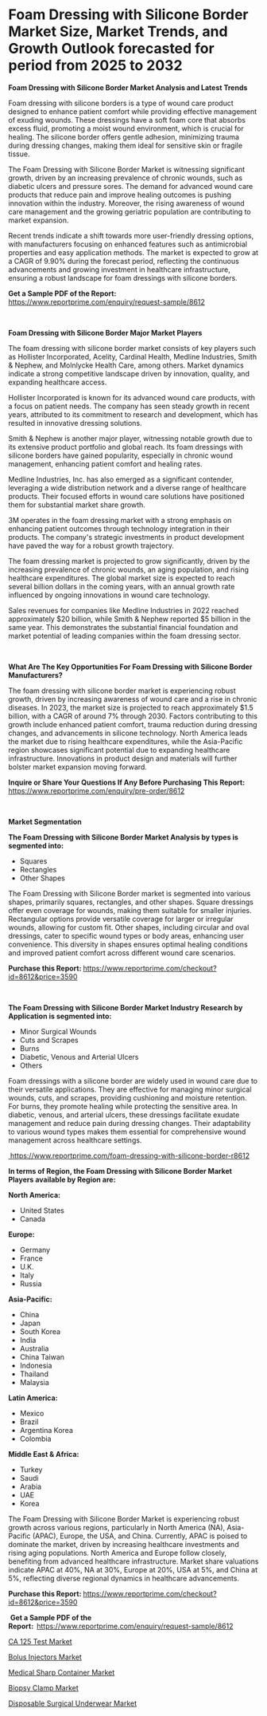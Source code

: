 <p><h1>Foam Dressing with Silicone Border Market Size, Market Trends, and Growth Outlook forecasted for period from 2025 to 2032</h1></p><p><strong>Foam Dressing with Silicone Border Market Analysis and Latest Trends</strong></p>
<p><p>Foam dressing with silicone borders is a type of wound care product designed to enhance patient comfort while providing effective management of exuding wounds. These dressings have a soft foam core that absorbs excess fluid, promoting a moist wound environment, which is crucial for healing. The silicone border offers gentle adhesion, minimizing trauma during dressing changes, making them ideal for sensitive skin or fragile tissue.</p><p>The Foam Dressing with Silicone Border Market is witnessing significant growth, driven by an increasing prevalence of chronic wounds, such as diabetic ulcers and pressure sores. The demand for advanced wound care products that reduce pain and improve healing outcomes is pushing innovation within the industry. Moreover, the rising awareness of wound care management and the growing geriatric population are contributing to market expansion. </p><p>Recent trends indicate a shift towards more user-friendly dressing options, with manufacturers focusing on enhanced features such as antimicrobial properties and easy application methods. The market is expected to grow at a CAGR of 9.90% during the forecast period, reflecting the continuous advancements and growing investment in healthcare infrastructure, ensuring a robust landscape for foam dressings with silicone borders.</p></p>
<p><strong>Get a Sample PDF of the Report:&nbsp;</strong> <a href="https://www.reportprime.com/enquiry/request-sample/8612?utm_campaign=2482&utm_medium=2&utm_source=Github&utm_content=ia&utm_term=20032025&utm_id=foam-dressing-with-silicone-border">https://www.reportprime.com/enquiry/request-sample/8612</a></p>
<p>&nbsp;</p>
<p><strong>Foam Dressing with Silicone Border Major Market Players</strong></p>
<p><p>The foam dressing with silicone border market consists of key players such as Hollister Incorporated, Acelity, Cardinal Health, Medline Industries, Smith & Nephew, and Molnlycke Health Care, among others. Market dynamics indicate a strong competitive landscape driven by innovation, quality, and expanding healthcare access.</p><p>Hollister Incorporated is known for its advanced wound care products, with a focus on patient needs. The company has seen steady growth in recent years, attributed to its commitment to research and development, which has resulted in innovative dressing solutions.</p><p>Smith & Nephew is another major player, witnessing notable growth due to its extensive product portfolio and global reach. Its foam dressings with silicone borders have gained popularity, especially in chronic wound management, enhancing patient comfort and healing rates.</p><p>Medline Industries, Inc. has also emerged as a significant contender, leveraging a wide distribution network and a diverse range of healthcare products. Their focused efforts in wound care solutions have positioned them for substantial market share growth.</p><p>3M operates in the foam dressing market with a strong emphasis on enhancing patient outcomes through technology integration in their products. The company's strategic investments in product development have paved the way for a robust growth trajectory.</p><p>The foam dressing market is projected to grow significantly, driven by the increasing prevalence of chronic wounds, an aging population, and rising healthcare expenditures. The global market size is expected to reach several billion dollars in the coming years, with an annual growth rate influenced by ongoing innovations in wound care technology.</p><p>Sales revenues for companies like Medline Industries in 2022 reached approximately $20 billion, while Smith & Nephew reported $5 billion in the same year. This demonstrates the substantial financial foundation and market potential of leading companies within the foam dressing sector.</p></p>
<p>&nbsp;</p>
<p><strong>What Are The Key Opportunities For Foam Dressing with Silicone Border Manufacturers?</strong></p>
<p><p>The foam dressing with silicone border market is experiencing robust growth, driven by increasing awareness of wound care and a rise in chronic diseases. In 2023, the market size is projected to reach approximately $1.5 billion, with a CAGR of around 7% through 2030. Factors contributing to this growth include enhanced patient comfort, trauma reduction during dressing changes, and advancements in silicone technology. North America leads the market due to rising healthcare expenditures, while the Asia-Pacific region showcases significant potential due to expanding healthcare infrastructure. Innovations in product design and materials will further bolster market expansion moving forward.</p></p>
<p><strong>Inquire or Share Your Questions If Any Before Purchasing This Report:</strong> <a href="https://www.reportprime.com/enquiry/pre-order/8612?utm_campaign=2482&utm_medium=2&utm_source=Github&utm_content=ia&utm_term=20032025&utm_id=foam-dressing-with-silicone-border">https://www.reportprime.com/enquiry/pre-order/8612</a></p>
<p>&nbsp;</p>
<p><strong>Market Segmentation</strong></p>
<p><strong>The Foam Dressing with Silicone Border Market Analysis by types is segmented into:</strong></p>
<p><ul><li>Squares</li><li>Rectangles</li><li>Other Shapes</li></ul></p>
<p><p>The Foam Dressing with Silicone Border market is segmented into various shapes, primarily squares, rectangles, and other shapes. Square dressings offer even coverage for wounds, making them suitable for smaller injuries. Rectangular options provide versatile coverage for larger or irregular wounds, allowing for custom fit. Other shapes, including circular and oval dressings, cater to specific wound types or body areas, enhancing user convenience. This diversity in shapes ensures optimal healing conditions and improved patient comfort across different wound care scenarios.</p></p>
<p><strong>Purchase this Report:&nbsp;</strong><a href="https://www.reportprime.com/checkout?id=8612&price=3590&utm_campaign=2482&utm_medium=2&utm_source=Github&utm_content=ia&utm_term=20032025&utm_id=foam-dressing-with-silicone-border">https://www.reportprime.com/checkout?id=8612&price=3590</a></p>
<p>&nbsp;</p>
<p><strong>The Foam Dressing with Silicone Border Market Industry Research by Application is segmented into:</strong></p>
<p><ul><li>Minor Surgical Wounds</li><li>Cuts and Scrapes</li><li>Burns</li><li>Diabetic, Venous and Arterial Ulcers</li><li>Others</li></ul></p>
<p><p>Foam dressings with a silicone border are widely used in wound care due to their versatile applications. They are effective for managing minor surgical wounds, cuts, and scrapes, providing cushioning and moisture retention. For burns, they promote healing while protecting the sensitive area. In diabetic, venous, and arterial ulcers, these dressings facilitate exudate management and reduce pain during dressing changes. Their adaptability to various wound types makes them essential for comprehensive wound management across healthcare settings.</p></p>
<p><a href="https://www.reportprime.com/foam-dressing-with-silicone-border-r8612?utm_campaign=2482&utm_medium=2&utm_source=Github&utm_content=ia&utm_term=20032025&utm_id=foam-dressing-with-silicone-border">&nbsp;https://www.reportprime.com/foam-dressing-with-silicone-border-r8612</a></p>
<p><strong>In terms of Region, the Foam Dressing with Silicone Border Market Players available by Region are:</strong></p>
<p>
    <p> <strong> North America: </strong>
        <ul>
            <li>United States</li>
            <li>Canada</li>
        </ul>
        </p> 
    <p> <strong> Europe: </strong>
        <ul>
            <li>Germany</li>
            <li>France</li>
            <li>U.K.</li>
            <li>Italy</li>
            <li>Russia</li>
        </ul>
        </p> 
    <p> <strong> Asia-Pacific: </strong>
        <ul>
            <li>China</li>
            <li>Japan</li>
            <li>South Korea</li>
            <li>India</li>
            <li>Australia</li>
            <li>China Taiwan</li>
            <li>Indonesia</li>
            <li>Thailand</li>
            <li>Malaysia</li>
        </ul>
        </p> 
    <p> <strong> Latin America: </strong>
        <ul>
            <li>Mexico</li>
            <li>Brazil</li>
            <li>Argentina Korea</li>
            <li>Colombia</li>
        </ul>
        </p> 
    <p> <strong> Middle East & Africa: </strong>
        <ul>
            <li>Turkey</li>
            <li>Saudi</li>
            <li>Arabia</li>
            <li>UAE</li>
            <li>Korea</li>
        </ul>
    </p>
    </p>
<p><p>The Foam Dressing with Silicone Border Market is experiencing robust growth across various regions, particularly in North America (NA), Asia-Pacific (APAC), Europe, the USA, and China. Currently, APAC is poised to dominate the market, driven by increasing healthcare investments and rising aging populations. North America and Europe follow closely, benefiting from advanced healthcare infrastructure. Market share valuations indicate APAC at 40%, NA at 30%, Europe at 20%, USA at 5%, and China at 5%, reflecting diverse regional dynamics in healthcare advancements.</p></p>
<p><strong>Purchase this Report: </strong><a href="https://www.reportprime.com/checkout?id=8612&price=3590&utm_campaign=2482&utm_medium=2&utm_source=Github&utm_content=ia&utm_term=20032025&utm_id=foam-dressing-with-silicone-border">https://www.reportprime.com/checkout?id=8612&price=3590</a></p>
<p>&nbsp;<strong>Get a Sample PDF of the Report:&nbsp;&nbsp;</strong><a href="https://www.reportprime.com/enquiry/request-sample/8612?utm_campaign=2482&utm_medium=2&utm_source=Github&utm_content=ia&utm_term=20032025&utm_id=foam-dressing-with-silicone-border">https://www.reportprime.com/enquiry/request-sample/8612</a></p>
<p><strong></strong></p>
<p><p><a href="https://github.com/ienamoun/Market-Research-Report-List-1/blob/main/ca-125-test-market.md?utm_campaign=2482&utm_medium=2&utm_source=Github&utm_content=ia&utm_term=20032025&utm_id=foam-dressing-with-silicone-border">CA 125 Test Market</a></p><p><a href="https://github.com/elhibacajka/Market-Research-Report-List-1/blob/main/bolus-injectors-market.md?utm_campaign=2482&utm_medium=2&utm_source=Github&utm_content=ia&utm_term=20032025&utm_id=foam-dressing-with-silicone-border">Bolus Injectors Market</a></p><p><a href="https://github.com/drevertevell/Market-Research-Report-List-1/blob/main/medical-sharp-container-market.md?utm_campaign=2482&utm_medium=2&utm_source=Github&utm_content=ia&utm_term=20032025&utm_id=foam-dressing-with-silicone-border">Medical Sharp Container Market</a></p><p><a href="https://github.com/jolashta/Market-Research-Report-List-1/blob/main/biopsy-clamp-market.md?utm_campaign=2482&utm_medium=2&utm_source=Github&utm_content=ia&utm_term=20032025&utm_id=foam-dressing-with-silicone-border">Biopsy Clamp Market</a></p><p><a href="https://github.com/lazregaartun/Market-Research-Report-List-1/blob/main/disposable-surgical-underwear-market.md?utm_campaign=2482&utm_medium=2&utm_source=Github&utm_content=ia&utm_term=20032025&utm_id=foam-dressing-with-silicone-border">Disposable Surgical Underwear Market</a></p></p>